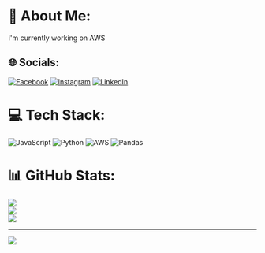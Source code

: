 # 💫 About Me:
I'm currently working on AWS


## 🌐 Socials:
[![Facebook](https://img.shields.io/badge/Facebook-%231877F2.svg?logo=Facebook&logoColor=white)](https://facebook.com/xrs420) [![Instagram](https://img.shields.io/badge/Instagram-%23E4405F.svg?logo=Instagram&logoColor=white)](https://instagram.com/unofficial_sharma) [![LinkedIn](https://img.shields.io/badge/LinkedIn-%230077B5.svg?logo=linkedin&logoColor=white)](https://linkedin.com/in/rohitkumar76696) 

# 💻 Tech Stack:
![JavaScript](https://img.shields.io/badge/javascript-%23323330.svg?style=for-the-badge&logo=javascript&logoColor=%23F7DF1E) ![Python](https://img.shields.io/badge/python-3670A0?style=for-the-badge&logo=python&logoColor=ffdd54) ![AWS](https://img.shields.io/badge/AWS-%23FF9900.svg?style=for-the-badge&logo=amazon-aws&logoColor=white) ![Pandas](https://img.shields.io/badge/pandas-%23150458.svg?style=for-the-badge&logo=pandas&logoColor=white)
# 📊 GitHub Stats:
![](https://github-readme-stats.vercel.app/api?username=Rohitkumar766969&theme=dark&hide_border=false&include_all_commits=false&count_private=false)<br/>
![](https://github-readme-streak-stats.herokuapp.com/?user=Rohitkumar766969&theme=dark&hide_border=false)<br/>
![](https://github-readme-stats.vercel.app/api/top-langs/?username=Rohitkumar766969&theme=dark&hide_border=false&include_all_commits=false&count_private=false&layout=compact)

---
[![](https://visitcount.itsvg.in/api?id=Rohitkumar766969&icon=0&color=0)](https://visitcount.itsvg.in)

<!-- Proudly created with GPRM ( https://gprm.itsvg.in ) -->
